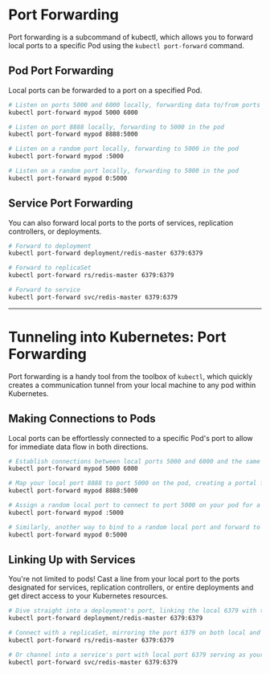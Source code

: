 # Port Forwarding

Port forwarding is a subcommand of kubectl, which allows you to forward local ports to a specific Pod using the `kubectl port-forward` command.

## Pod Port Forwarding

Local ports can be forwarded to a port on a specified Pod.

```bash
# Listen on ports 5000 and 6000 locally, forwarding data to/from ports 5000 and 6000 in the pod
kubectl port-forward mypod 5000 6000

# Listen on port 8888 locally, forwarding to 5000 in the pod
kubectl port-forward mypod 8888:5000

# Listen on a random port locally, forwarding to 5000 in the pod
kubectl port-forward mypod :5000

# Listen on a random port locally, forwarding to 5000 in the pod
kubectl port-forward mypod 0:5000
```

## Service Port Forwarding

You can also forward local ports to the ports of services, replication controllers, or deployments.

```bash
# Forward to deployment
kubectl port-forward deployment/redis-master 6379:6379

# Forward to replicaSet
kubectl port-forward rs/redis-master 6379:6379

# Forward to service
kubectl port-forward svc/redis-master 6379:6379
```

---

# Tunneling into Kubernetes: Port Forwarding

Port forwarding is a handy tool from the toolbox of `kubectl`, which quickly creates a communication tunnel from your local machine to any pod within Kubernetes. 

## Making Connections to Pods

Local ports can be effortlessly connected to a specific Pod's port to allow for immediate data flow in both directions.

```bash
# Establish connections between local ports 5000 and 6000 and the same ports on the pod
kubectl port-forward mypod 5000 6000

# Map your local port 8888 to port 5000 on the pod, creating a portal for interaction
kubectl port-forward mypod 8888:5000

# Assign a random local port to connect to port 5000 on your pod for a flexible link
kubectl port-forward mypod :5000

# Similarly, another way to bind to a random local port and forward to port 5000 on the pod
kubectl port-forward mypod 0:5000
```

## Linking Up with Services

You're not limited to pods! Cast a line from your local port to the ports designated for services, replication controllers, or entire deployments and get direct access to your Kubernetes resources.

```bash
# Dive straight into a deployment's port, linking the local 6379 with the deployment's
kubectl port-forward deployment/redis-master 6379:6379

# Connect with a replicaSet, mirroring the port 6379 on both local and remote ends
kubectl port-forward rs/redis-master 6379:6379

# Or channel into a service's port with local port 6379 serving as your Kubernetes conduit
kubectl port-forward svc/redis-master 6379:6379
```